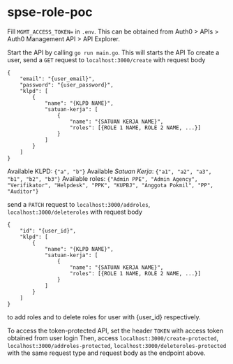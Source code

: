 # spse-role-poc

Fill `MGMT_ACCESS_TOKEN=` in `.env`. This can be obtained from Auth0 > APIs > Auth0 Management API > API Explorer.

Start the API by calling `go run main.go`. This will starts the API
To create a user, send a `GET` request to `localhost:3000/create` with request body
```
{
    "email": "{user_email}",
    "password": "{user_password}",
    "klpd": [
        {
            "name": "{KLPD NAME}",
            "satuan-kerja": [
                {
                    "name": "{SATUAN KERJA NAME}",
                    "roles": [{ROLE 1 NAME, ROLE 2 NAME, ...}]
                }
            ]
        }
    ]
}
```

Available KLPD: `{"a", "b"}`
Available _Satuan Kerja_: `{"a1", "a2", "a3", "b1", "b2", "b3"}`
Available roles: `{"Admin PPE", "Admin Agency", "Verifikator", "Helpdesk", "PPK", "KUPBJ", "Anggota Pokmil", "PP", "Auditor"}` 


send a `PATCH` request to `localhost:3000/addroles`, `localhost:3000/deleteroles` with request body
```
{
    "id": "{user_id}",
    "klpd": [
        {
            "name": "{KLPD NAME}",
            "satuan-kerja": [
                {
                    "name": "{SATUAN KERJA NAME}",
                    "roles": [{ROLE 1 NAME, ROLE 2 NAME, ...}]
                }
            ]
        }
    ]
}
```
to add roles and to delete roles for user with {user_id} respectively.


To access the token-protected API, set the header `TOKEN` with access token obtained from user login
Then, access `localhost:3000/create-protected`, `localhost:3000/addroles-protected`, `localhost:3000/deleteroles-protected` with the same request type and request body as the endpoint above.
